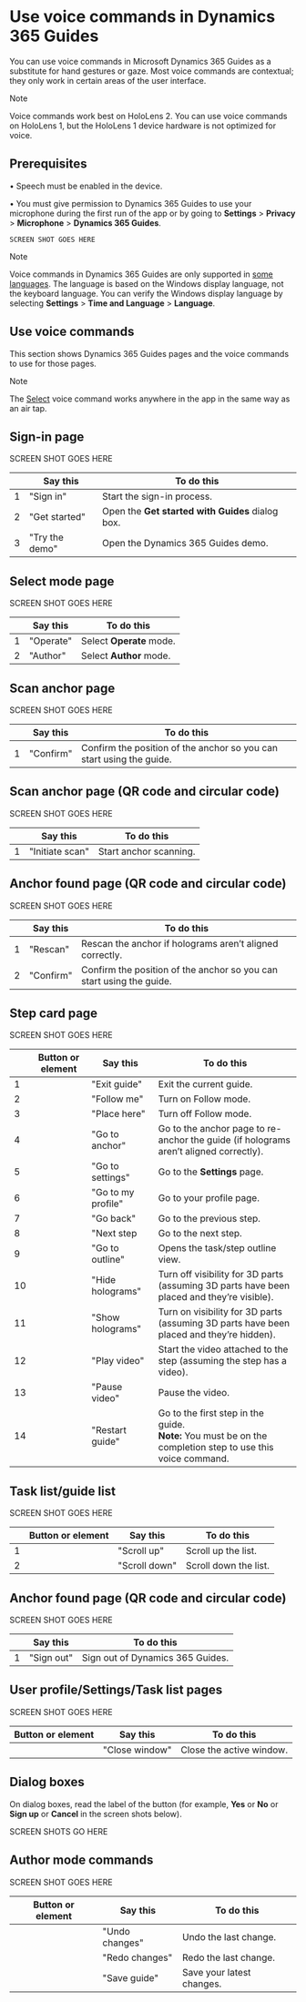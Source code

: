 

# Use voice commands in Dynamics 365 Guides

You can use voice commands in Microsoft Dynamics 365 Guides as a substitute for hand gestures or gaze. Most voice commands are contextual; they only work in certain areas of the user interface. 

>[!NOTE]
Voice commands work best on HoloLens 2. You can use voice commands on HoloLens 1, but the HoloLens 1 device hardware is not optimized for voice.  

## Prerequisites

•	Speech must be enabled in the device.

•	You must give permission to Dynamics 365 Guides to use your microphone during the first run of the app or by going to **Settings** > **Privacy** > **Microphone** > 
**Dynamics 365 Guides**.

    SCREEN SHOT GOES HERE
    
> [!NOTE]
> Voice commands in Dynamics 365 Guides are only supported in [some languages](https://docs.microsoft.com/dynamics365/mixed-reality/guides/faq#what-languages-is-dynamics-365-guides-available-in). 
The language is based on the Windows display language, not the keyboard language. You can verify the Windows display language by selecting **Settings** > **Time and Language** > 
**Language**.

## Use voice commands

This section shows Dynamics 365 Guides pages and the voice commands to use for those pages.

> [!NOTE]
> The [Select](https://docs.microsoft.com/hololens/hololens-cortana#general-speech-commands) voice command works anywhere in the app in the same way as an air tap. 

## Sign-in page

SCREEN SHOT GOES HERE

||Say this|To do this|
|---|-----------------|-------------------------------------------|
|1|"Sign in"|Start the sign-in process.|
|2|"Get started"|Open the **Get started with Guides** dialog box.|
|3|"Try the demo"|Open the Dynamics 365 Guides demo.|

## Select mode page

SCREEN SHOT GOES HERE

||Say this|To do this|
|---|-----------------|-------------------------------------------|
|1|"Operate"|Select **Operate** mode.|
|2|"Author"|Select **Author** mode.|

## Scan anchor page

SCREEN SHOT GOES HERE

||Say this|To do this|
|---|-----------------|-------------------------------------------|
|1|"Confirm"|Confirm the position of the anchor so you can start using the guide.|

## Scan anchor page (QR code and circular code)

SCREEN SHOT GOES HERE

||Say this|To do this|
|---|-----------------|-------------------------------------------|
|1|"Initiate scan"|Start anchor scanning.|

## Anchor found page (QR code and circular code)

SCREEN SHOT GOES HERE

||Say this|To do this|
|---|-----------------|-------------------------------------------|
|1|"Rescan"|Rescan the anchor if holograms aren’t aligned correctly.|
|2|"Confirm"|Confirm the position of the anchor so you can start using the guide.|

## Step card page

SCREEN SHOT GOES HERE

||Button or element|Say this|To do this|
|---|----------|-------------------|-------------------------------------|
|1||"Exit guide"|Exit the current guide.|
|2||"Follow me"|Turn on Follow mode.|
|3||"Place here"|Turn off Follow mode.|
|4||"Go to anchor"|Go to the anchor page to re-anchor the guide (if holograms aren’t aligned correctly).|
|5||"Go to settings"|Go to the **Settings** page.|
|6||"Go to my profile"|Go to your profile page.|
|7||"Go back"|Go to the previous step.|
|8||"Next step|Go to the next step.|
|9||"Go to outline"|Opens the task/step outline view. ||
|10||"Hide holograms"|Turn off visibility for 3D parts (assuming 3D parts have been placed and they’re visible).|
|11||"Show holograms"|Turn on visibility for 3D parts (assuming 3D parts have been placed and they’re hidden).|
|12||"Play video"|Start the video attached to the step (assuming the step has a video).|
|13||"Pause video"|Pause the video.|
|14||"Restart guide"|Go to the first step in the guide.<br>**Note:** You must be on the completion step to use this voice command.|

## Task list/guide list

SCREEN SHOT GOES HERE

||Button or element|Say this|To do this|
|---|----------|-------------------|-------------------------------------|
|1||"Scroll up"|Scroll up the list.|
|2||"Scroll down"|Scroll down the list.|

## Anchor found page (QR code and circular code)

SCREEN SHOT GOES HERE

||Say this|To do this|
|---|-----------------|-------------------------------------------|
|1|"Sign out"|Sign out of Dynamics 365 Guides.|

## User profile/Settings/Task list pages

SCREEN SHOT GOES HERE

|Button or element|Say this|To do this|
|-----|-------------------|-------------------------------------|
||"Close window"|Close the active window.|

## Dialog boxes 

On dialog boxes, read the label of the button (for example, **Yes** or **No** or **Sign up** or **Cancel** in the screen shots below). 

SCREEN SHOTS GO HERE

## Author mode commands

SCREEN SHOT GOES HERE

|Button or element|Say this|To do this|
|-----|-------------------|-------------------------------------|
||"Undo changes"|Undo the last change.| 
||"Redo changes"|Redo the last change.|
||"Save guide"|Save your latest changes.|


